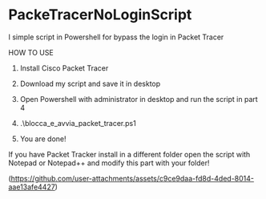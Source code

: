 # PackeTracerNoLoginScript
I simple script in Powershell for bypass the login in Packet Tracer


HOW TO USE

1) Install Cisco Packet Tracer 

2) Download my script and save it in desktop

3) Open Powershell with administrator in desktop and run the script in part 4

4) .\blocca_e_avvia_packet_tracer.ps1

5) You are done!


If you have Packet Tracker install in a different folder open the script with Notepad or Notepad++ and modify this part with your folder!

(https://github.com/user-attachments/assets/c9ce9daa-fd8d-4ded-8014-aae13afe4427)
